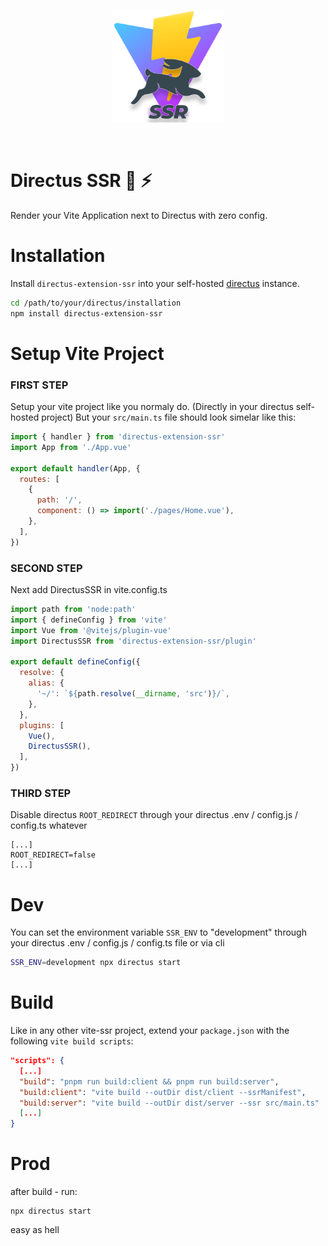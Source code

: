 <p align="center">
  <img width="180" src="https://github.com/domsen123/directus-extension-ssr/blob/main/img/directus-ssr.png?raw=true" alt="Directus Extension SSR logo">
</p>
<br/>

# Directus SSR 🐰 ⚡
Render your Vite Application next to Directus with zero config.

# Installation
Install `directus-extension-ssr` into your self-hosted [directus](https://directus.io/) instance.
```bash
cd /path/to/your/directus/installation
npm install directus-extension-ssr
```

# Setup Vite Project
### FIRST STEP
Setup your vite project like you normaly do. (Directly in your directus self-hosted project)
But your ```src/main.ts``` file should look simelar like this:

```js
import { handler } from 'directus-extension-ssr'
import App from './App.vue'

export default handler(App, {
  routes: [
    {
      path: '/',
      component: () => import('./pages/Home.vue'),
    },
  ],
})
```
### SECOND STEP
Next add DirectusSSR in vite.config.ts

```js
import path from 'node:path'
import { defineConfig } from 'vite'
import Vue from '@vitejs/plugin-vue'
import DirectusSSR from 'directus-extension-ssr/plugin'

export default defineConfig({
  resolve: {
    alias: {
      '~/': `${path.resolve(__dirname, 'src')}/`,
    },
  },
  plugins: [
    Vue(),
    DirectusSSR(),
  ],
})
```
### THIRD STEP
Disable directus `ROOT_REDIRECT` through your directus .env / config.js / config.ts whatever

```env
[...]
ROOT_REDIRECT=false
[...]
```

# Dev
You can set the environment variable `SSR_ENV`  to "development" through your directus .env / config.js / config.ts file or via cli
```bash
SSR_ENV=development npx directus start
```

# Build
Like in any other vite-ssr project, extend your `package.json` with the following `vite build scripts`:

```json
"scripts": {
  [...]
  "build": "pnpm run build:client && pnpm run build:server",
  "build:client": "vite build --outDir dist/client --ssrManifest",
  "build:server": "vite build --outDir dist/server --ssr src/main.ts"
  [...]
}
```

# Prod
after build - run: 
```
npx directus start
```
easy as hell